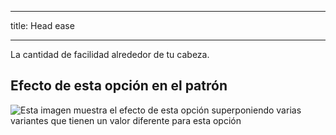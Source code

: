 ***

title: Head ease

***

La cantidad de facilidad alrededor de tu cabeza.

## Efecto de esta opción en el patrón

![Esta imagen muestra el efecto de esta opción superponiendo varias variantes que tienen un valor diferente para esta opción](holmes_headease_sample.svg "Efecto de esta opción en el patrón")
